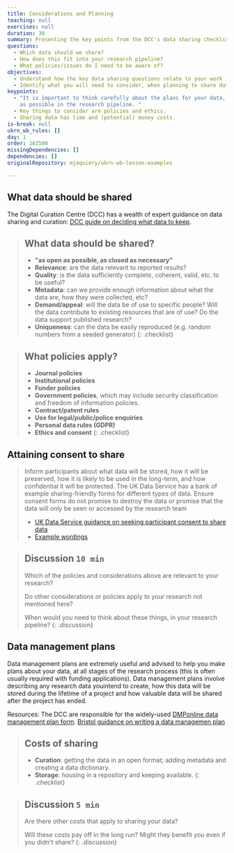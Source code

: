 ```yaml
---
title: Considerations and Planning
teaching: null
exercises: null
duration: 30
summary: Presenting the key points from the DCC's data sharing checklist.
questions:
  - Which data should we share?
  - How does this fit into your research pipeline?
  - What policies/issues do I need to be aware of?
objectives:
  - Understand how the key data sharing questions relate to your work
  - Identify what you will need to consider, when planning to share data
keypoints:
  - "It is important to think carefully about the plans for your data, as early
    as possible in the research pipeline. "
  - Key things to consider are policies and ethics.
  - Sharing data has time and (potential) money costs.
is-break: null
ukrn_wb_rules: []
day: 1
order: 162500
missingDependencies: []
dependencies: []
originalRepository: mjaquiery/ukrn-wb-lesson-examples

---
```

## What data should be shared

The Digital Curation Centre (DCC) has a wealth of expert guidance on data sharing and curation: [DCC guide on deciding what data to keep](https://www.dcc.ac.uk/guidance/how-guides/five-steps-decide-what-data-keep). 

> ## What data should be shared?
> * **"as open as possible, as closed as necessary"**
> * **Relevance**: are the data relevant to reported results?
> * **Quality**: is the data sufficiently complete, coherent, valid, etc. to be useful?
> * **Metadata**: can we provide enough information about what the data are, how they were collected, etc?
> * **Demand/appeal**: will the data be of use to specific people? Will the data contribute to existing resources that are of use? Do the data support published research?
> * **Uniqueness**: can the data be easily reproduced (e.g. random numbers from a seeded generator)
{: .checklist}

> ## What policies apply?
> * **Journal policies**
> * **Institutional policies**
> * **Funder policies**
> * **Government policies**, which may include security classification and freedom of information policies.
> * **Contract/patent rules**
> * **Use for legal/public/police enquiries**
> * **Personal data rules (GDPR)**
> * **Ethics and consent**
{: .checklist}

## Attaining consent to share
>
>Inform participants about what data will be stored, how it will be preserved, how it is likely to be used in the long-term, and how confidential it will be protected. The UK Data Service has a bank of example sharing-friendly forms for different types of data. Ensure consent forms do not promise to destroy the data or promise that the data will only be seen or accessed by the research team
> * [UK Data Service guidance on seeking participant consent to share data](https://www.ukdataservice.ac.uk/manage-data/legal-ethical/consent-data-sharing.aspx)
> * [Example wordings](https://www.ukdataservice.ac.uk/manage-data/legal-ethical/consent-data-sharing/consent-forms.aspx)

> ## Discussion `10 min`
> Which of the policies and considerations above are relevant to your research?
> 
> Do other considerations or policies apply to your research not mentioned here?
> 
> When would you need to think about these things, in your research pipeline?
{: .discussion}

## Data management plans

Data management plans are extremely useful and advised to help you make plans about your data, at all stages of the research process (this is often usually required with funding applications). Data management plans involve describing any research data youintend to create, how this data will be stored during the lifetime of a project and how valuable data will be shared after the project has ended.

Resources: 
The DCC are responsible for the widely-used [DMPonline data management plan form](https://dmponline.dcc.ac.uk/).
[Bristol guidance on writing a data managemen plan](https://www.bristol.ac.uk/staff/researchers/data/writing-a-data-management-plan/)

> ## Costs of sharing
> * **Curation**: getting the data in an open format; adding metadata and creating a data dictionary.
> * **Storage**: housing in a repository and keeping available.
{: .checklist}

> ## Discussion `5 min`
> 
> Are there other costs that apply to sharing your data?
>
> Will these costs pay off in the long run? Might they benefit you even if you didn't share? 
{: .discussion}

